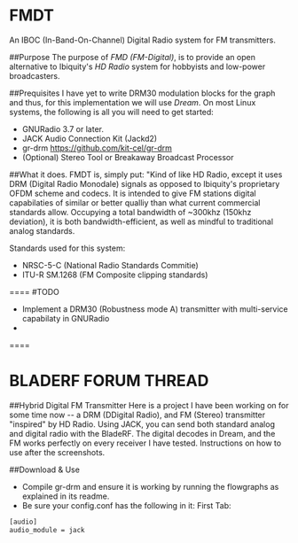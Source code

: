 FMDT
====

An IBOC (In-Band-On-Channel) Digital Radio system for FM transmitters.

##Purpose
The purpose of *FMD (FM-Digital)*, is to provide an open alternative to Ibiquity's *HD Radio* system for hobbyists and low-power broadcasters.

##Prequisites
I have yet to write DRM30 modulation blocks for the graph and thus, for this implementation we will use *Dream*. On most Linux systems, the following is all you will need to get started:
- GNURadio 3.7 or later.
- JACK Audio Connection Kit (Jackd2)
- gr-drm https://github.com/kit-cel/gr-drm
- (Optional) Stereo Tool or Breakaway Broadcast Processor

##What it does.
FMDT is, simply put: "Kind of like HD Radio, except it uses DRM (Digital Radio Monodale) signals as opposed to Ibiquity's proprietary OFDM scheme and codecs. It is intended to give FM stations digital capabilaties of similar or better qualliy than what current commercial standards allow. Occupying a total bandwidth of ~300khz (150khz deviation), it is both bandwidth-efficient, as well as mindful to traditional analog standards. 

Standards used for this system:
-  NRSC-5-C (National Radio Standards Commitie)
-  ITU-R SM.1268 (FM Composite clipping standards)

====
#TODO
- Implement a DRM30 (Robustness mode A) transmitter with multi-service capabilaty in GNURadio
- 

====
# BLADERF FORUM THREAD

##Hybrid Digital FM Transmitter
Here is a project I have been working on for some time now -- a DRM (DDigital Radio), and FM (Stereo) transmitter "inspired" by HD Radio. Using JACK, you can send both standard analog and digital radio with the BladeRF. The digital decodes in Dream, and the FM works perfectly on every receiver I have tested. Instructions on how to use after the screenshots.

##Download & Use
- Compile gr-drm and ensure it is working by running the flowgraphs as explained in its readme.
- Be sure your config.conf has the following in it:
First Tab:
```sh
[audio]
audio_module = jack
```

